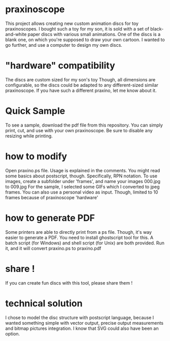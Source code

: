 # praxinoscope
This project allows creating new custom animation discs for toy praxinoscopes.
I bought such a toy for my son, it is sold with a set of black-and-white paper discs with various small animations.
One of the discs is a blank one, on which you're supposed to draw your own cartoon.
I wanted to go further, and use a computer to design my own discs.

# "hardware" compatibility
The discs are custom sized for my son's toy
Though, all dimensions are configurable, so the discs could be adapted to any different-sized similar praxinoscope. If you have such a different praxino, let me know about it.

# Quick Sample
To see a sample, download the pdf file from this repository.
You can simply print, cut, and use with your own praxinoscope.
Be sure to disable any resizing while printing.

# how to modify
Open praxino.ps file.
Usage is explained in the comments.
You might read some basics about postscript, though. Specifically, RPN notation.
To use images, create a subfolder under 'frames', and name your images 000.jpg to 009.jpg
For the sample, I selected some GIFs which I converted to jpeg frames.
You can also use a personal video as input.
Though, limited to 10 frames because of praxinoscope 'hardware'

# how to generate PDF
Some printers are able to directly print from a ps file.
Though, it's way easier to generate a PDF.
You need to install ghostscript tool for this.
A batch script (for Windows) and shell script (for Unix) are both provided.
Run it, and it will convert praxino.ps to praxino.pdf

# share !
If you can create fun discs with this tool, please share them !

# technical solution
I chose to model the disc structure with postscript language, because I wanted something simple with vector output, precise output measurements and bitmap pictures integration. I know that SVG could also have been an option. 
